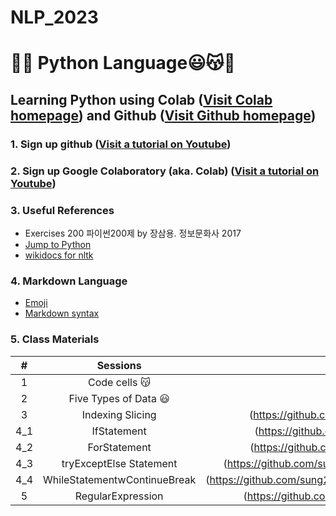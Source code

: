 # NLP_2023

# 🐹🍦 **Python Language**😃😽💝

## **Learning Python** using **Colab** ([Visit Colab homepage](https://colab.research.google.com/?utm_source=scs-index)) and **Github** ([Visit Github homepage](https://github.com/))

### **1. Sign up github** ([Visit a tutorial on Youtube](https://www.youtube.com/watch?v=c-NikCpec7U))
### **2. Sign up Google Colaboratory** (aka. Colab) ([Visit a tutorial on Youtube](https://www.youtube.com/watch?v=2X_EU18OeYM))

### **3. Useful References**
- Exercises 200 파이썬200제 by 장삼용. 정보문화사 2017
- [Jump to Python](https://wikidocs.net/book/1)
- [wikidocs for nltk](https://wikidocs.net/21667)

### **4. Markdown Language**
* [Emoji](https://gist.github.com/rxaviers/7360908)
* [Markdown syntax](https://www.markdownguide.org/basic-syntax/)

### **5. Class Materials**
| # | Sessions | keywords |
|:-:|:-:|:-:|
| 1 | Code cells 😽 | [variavble, assign](https://github.com/sung22/NLP_2023/blob/main/1_CodeCells_Basic.ipynb) |
| 2 | Five Types of Data 😃 | [number, string, list, tuple, dictionary](https://github.com/sung22/NLP_2023/blob/main/2_FiveTypesofData.ipynb) |
| 3 | Indexing Slicing | (https://github.com/sung22/NLP_2023/blob/main/3_Indexing_Slicing.ipynb) |
| 4_1 | IfStatement | (https://github.com/sung22/NLP_2023/blob/main/4_1_IfStatement.ipynb) |
| 4_2 | ForStatement | (https://github.com/sung22/NLP_2023/blob/main/4_2_ForStatement.ipynb) |
| 4_3 | tryExceptElse Statement | (https://github.com/sung22/NLP_2023/blob/main/4_3_tryExceptElse_Statement.ipynb) |
| 4_4 | WhileStatementwContinueBreak | (https://github.com/sung22/NLP_2023/blob/main/4_4_WhileStatementwContinueBreak.ipynb) |
| 5 | RegularExpression | (https://github.com/sung22/NLP_2023/blob/main/5_RegularExpression.ipynb) |

